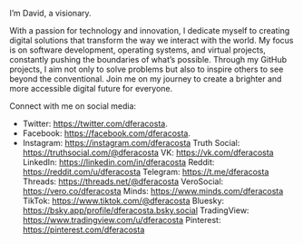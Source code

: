 I’m David, a visionary.

With a passion for technology and innovation, I dedicate myself to creating digital solutions that transform the way we interact with the world. My focus is on software development, operating systems, and virtual projects, constantly pushing the boundaries of what’s possible. Through my GitHub projects, I aim not only to solve problems but also to inspire others to see beyond the conventional. Join me on my journey to create a brighter and more accessible digital future for everyone.

Connect with me on social media:

* Twitter: https://twitter.com/dferacosta.
* Facebook: https://facebook.com/dferacosta.
* Instagram: https://instagram.com/dferacosta
Truth Social: https://truthsocial.com/@dferacosta
VK: https://vk.com/dferacosta
LinkedIn: https://linkedin.com/in/dferacosta
Reddit: https://reddit.com/u/dferacosta
Telegram: https://t.me/dferacosta
Threads: https://threads.net/@dferacosta
VeroSocial: https://vero.co/dferacosta
Minds: https://www.minds.com/dferacosta
TikTok: https://www.tiktok.com/@dferacosta
Bluesky: https://bsky.app/profile/dferacosta.bsky.social
TradingView: https://www.tradingview.com/u/dferacosta
Pinterest: https://pinterest.com/dferacosta
